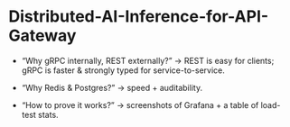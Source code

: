 # Distributed-AI-Inference-for-API-Gateway

- “Why gRPC internally, REST externally?” → REST is easy for clients; gRPC is faster & strongly typed for service-to-service.

- “Why Redis & Postgres?” → speed + auditability.

- “How to prove it works?” → screenshots of Grafana + a table of load-test stats.